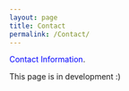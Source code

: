 ```yaml
---
layout: page
title: Contact
permalink: /Contact/
---
```


<span style="color:blue">Contact Information</span>.

This page is in development :) 